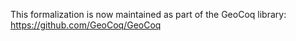 This formalization is now maintained as part of the GeoCoq library: https://github.com/GeoCoq/GeoCoq

